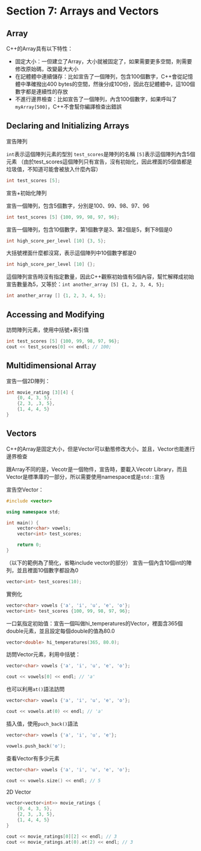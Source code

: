 # Section 7: Arrays and Vectors

## Array

C++的Array具有以下特性：
* 固定大小：一但建立了Array，大小就被固定了，如果需要更多空間，則需要修改原始碼，改變最大大小
* 在記體體中連續儲存：比如宣告了一個陣列，包含100個數字，C++會從記憶體中準確撥出400 bytes的空間，然後分成100份，因此在記體體中，這100個數字都是連續性的存放
* 不進行邊界檢查：比如宣告了一個陣列，內含100個數字，如果呼叫了`myArray[500]`，C++不會幫你編譯檢查出錯誤

## Declaring and Initializing Arrays

宣告陣列

`int`表示這個陣列元素的型別
`test_scores`是陣列的名稱
`[5]`表示這個陣列內含5個元素
（由於test_scores這個陣列只有宣告，沒有初始化，因此裡面的5個值都是垃圾值，不知道可能會被放入什麼內容）

```cpp
int test_scores [5];
```

宣告+初始化陣列

宣告一個陣列，包含5個數字，分別是100、99、98、97、96
```cpp
int test_scores [5] {100, 99, 98, 97, 96};
```

宣告一個陣列，包含10個數字，第1個數字是3、第2個是5，剩下8個是0
```cpp
int high_score_per_level [10] {3, 5};
```

大括號裡面什麼都沒寫，表示這個陣列中10個數字都是0
```cpp
int high_score_per_level [10] {};
```

這個陣列宣告時沒有指定數量，因此C++觀察初始值有5個內容，幫忙解釋成初始宣告數量為5，又等於：`int another_array [5] {1, 2, 3, 4, 5};`
```cpp
int another_array [] {1, 2, 3, 4, 5};
```

## Accessing and Modifying

訪問陣列元素，使用中括號+索引值
```cpp
int test_scores [5] {100, 99, 98, 97, 96};
cout << test_scores[0] << endl; // 100;
```

## Multidimensional Array

宣告一個2D陣列：
```cpp
int movie_rating [3][4] {
	{0, 4, 3, 5},
	{2, 3, ,3, 5},
	{1, 4, 4, 5}
}
```

## Vectors

C++的Array是固定大小，但是Vector可以動態修改大小，並且，Vector也能進行邊界檢查

跟Array不同的是，Vecotr是一個物件，宣告時，要載入Vecotr Library，而且Vector是標準庫的一部分，所以需要使用namespace或是`std::`宣告

宣告空Vector：
```cpp
#include <vector>

using namespace std;

int main() {
	vector<char> vowels;
	vector<int> test_scores;

	return 0;
}
```

（以下的範例為了簡化，省略include vector的部分）
宣告一個內含10個int的陣列，並且裡面10個數字都設為0

```cpp
vector<int> test_scores(10);
```

實例化
```cpp
vector<char> vowels {'a', 'i', 'u', 'e', 'o'};
vector<int> test_scores {100, 99, 98, 97, 96};
```

一口氣指定初始值：宣告一個叫做hi_temperatures的Vector，裡面含365個double元素，並且設定每個double的值為80.0
```cpp
vector<double> hi_temperatures(365, 80.0);
```

訪問Vector元素，利用中括號：
```cpp
vector<char> vowels {'a', 'i', 'u', 'e', 'o'};

cout << vowels[0] << endl; // 'a'
```

也可以利用`at()`語法訪問
```cpp
vector<char> vowels {'a', 'i', 'u', 'e', 'o'};

cout << vowels.at(0) << endl; // 'a'
```

插入值，使用`puch_back()`語法
```cpp
vector<char> vowels {'a', 'i', 'u', 'e'};

vowels.push_back('o');
```

查看Vector有多少元素
```cpp
vector<char> vowels {'a', 'i', 'u', 'e', 'o'};

cout << vowels.size() << endl; // 5
```

2D Vector
```cpp
vector<vector<int>> movie_ratings {
	{0, 4, 3, 5},
	{2, 3, ,3, 5},
	{1, 4, 4, 5}
}

cout << movie_ratings[0][2] << endl; // 3
cout << movie_ratings.at(0).at(2) << endl; // 3
```











